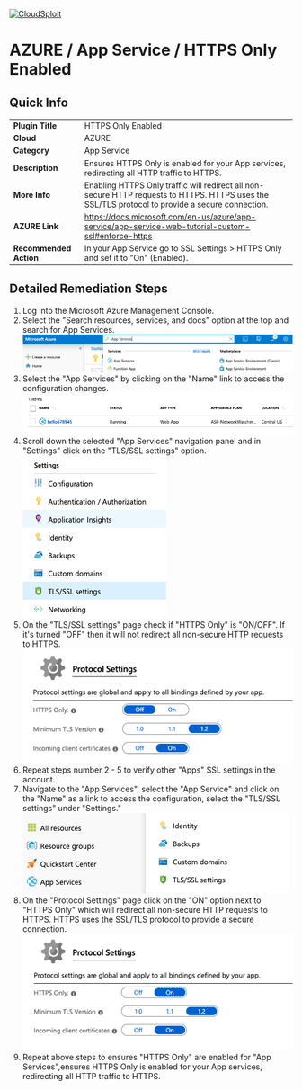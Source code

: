 [![CloudSploit](https://cloudsploit.com/img/logo-new-big-text-100.png "CloudSploit")](https://cloudsploit.com)

# AZURE / App Service / HTTPS Only Enabled

## Quick Info

| | |
|-|-|
| **Plugin Title** | HTTPS Only Enabled |
| **Cloud** | AZURE |
| **Category** | App Service |
| **Description** | Ensures HTTPS Only is enabled for your App services, redirecting all HTTP traffic to HTTPS. |
| **More Info** | Enabling HTTPS Only traffic will redirect all non-secure HTTP requests to HTTPS. HTTPS uses the SSL/TLS protocol to provide a secure connection. |
| **AZURE Link** | https://docs.microsoft.com/en-us/azure/app-service/app-service-web-tutorial-custom-ssl#enforce-https |
| **Recommended Action** | In your App Service go to SSL Settings > HTTPS Only and set it to "On" (Enabled). |

## Detailed Remediation Steps
1. Log into the Microsoft Azure Management Console.
2. Select the "Search resources, services, and docs" option at the top and search for App Services. </br> <img src="/resources/azure/appservice/https-only-enabled/step2.png"/>
3. Select the "App Services" by clicking on the "Name" link to access the configuration changes.</br> <img src="/resources/azure/appservice/https-only-enabled/step3.png"/>
4. Scroll down the selected "App Services" navigation panel and in "Settings" click on the "TLS/SSL settings" option.</br> <img src="/resources/azure/appservice/https-only-enabled/step4.png"/>	
5. On the "TLS/SSL settings" page check if "HTTPS Only" is "ON/OFF". If it's turned "OFF" then it will not redirect all non-secure HTTP requests to HTTPS. </br> <img src="/resources/azure/appservice/https-only-enabled/step5.png"/>	
6. Repeat steps number 2 - 5 to verify other "Apps" SSL settings in the account.</br>	
7. Navigate to the "App Services", select the "App Service" and click on the "Name" as a link to access the configuration, select the "TLS/SSL settings" under "Settings."</br>	<img src="/resources/azure/appservice/https-only-enabled/step7.png"/>	
8. On the "Protocol Settings" page click on the "ON" option next to "HTTPS Only" which will redirect all non-secure HTTP requests to HTTPS. HTTPS uses the SSL/TLS protocol to provide a secure connection.</br> <img src="/resources/azure/appservice/https-only-enabled/step8.png"/>	
9. Repeat above steps to ensures "HTTPS Only" are enabled for "App Services",ensures HTTPS Only is enabled for your App services, redirecting all HTTP traffic to HTTPS.</br> 
